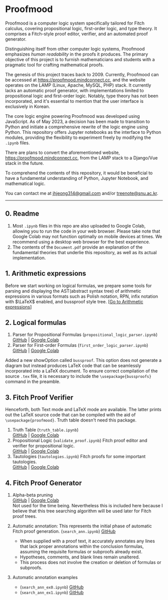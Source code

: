 # Proofmood

Proofmood is a computer logic system specifically tailored for Fitch calculus, covering propositional logic, first-order logic, and type theory. It comprises a Fitch-style proof editor, verifier, and an automated proof generator.

Distinguishing itself from other computer logic systems, Proofmood emphasizes _human readability_ in the proofs it produces. The primary objective of this project is to furnish mathematicians and students with a pragmatic tool for crafting mathematical proofs.

The genesis of this project traces back to 2009. Currently, Proofmood can be accessed at https://proofmood.mindconnect.cc, and the website operates on the LAMP (Linux, Apache, MySQL, PHP) stack. It currently lacks an automatic proof generator, with implementations limited to propositional logic and first-order logic. Notably, type theory has not been incorporated, and it's essential to mention that the user interface is exclusively in Korean.

The core logic engine powering Proofmood was developed using JavaScript. As of May 2023, a decision has been made to transition to Python and initiate a comprehensive rewrite of the logic engine using Python. This repository offers Jupyter notebooks as the interface to Python modules, providing the flexibility to experiment freely by modifying the `.ipynb` files.

There are plans to convert the aforementioned website, https://proofmood.mindconnect.cc, from the LAMP stack to a Django/Vue stack in the future.

To comprehend the contents of this repository, it would be beneficial to have a fundamental understanding of Python, Jupyter Notebook, and mathematical logic.

You can contact me at jhjeong314@gmail.com and/or treenote@snu.ac.kr.

---

## 0. Readme

1. Most `.ipynb` files in this repo are also uploaded to Google Colab, allowing you to run the code in your web browser. Please take note that Google Colab may not function optimally on mobile devices at times. We recommend using a desktop web browser for the best experience.
1. The contents of the `Document.pdf` provide an explanation of the fundamental theories that underlie this repository, as well as its actual implementation.

## 1. Arithmetic expressions

Before we start working on logical formulas, we prepare some tools for parsing and displaying the AST(abstract syntax tree) of arithmetic expressions in various formats such as Polish notation, RPN, infix notation with $\LaTeX$ enabled, and bussproof style tree. [[Go to Arithmetic expressions](1arithmetic_expressions.md)]

## 2. Logical formulas

1. Parser for Propositional Formulas (`propositional_logic_parser.ipynb`)  
  [GitHub](./logical_formulas/propositional_logic_parser.ipynb) | [Google Colab](https://colab.research.google.com/drive/1G4jS1WhPSuLveu1V8ga5j857Bz9-9ZZY?usp=sharing)
1. Parser for First-order Formulas (`first_order_logic_parser.ipynb`)  
  [GitHub](./logical_formulas/first_order_logic_parser.ipynb) | [Google Colab](https://colab.research.google.com/drive/17xmiho3-Hf0bveFaIIvTe2Dr_8VC2V93?usp=sharing)

Added a new showOption called `bussproof`. This option does not generate a diagram but instead produces LaTeX code that can be seamlessly incorporated into a LaTeX document. 
To ensure correct compilation of the source `.tex` file, it is necessary to include the `\usepackage{bussproofs}` command in the preamble.


## 3. Fitch Proof Verifier

Henceforth, both Text mode and LaTeX mode are available.  The latter prints out the LaTeX source code that can be compiled with the aid of `\usepackage{proofmood}`.  Truth table doesn't need this package.

1. Truth Table (`truth_table.ipynb`)  
[GitHub](./logical_formulas/truth_table.ipynb) | [Google Colab](https://colab.research.google.com/drive/1_CK9IwWhMy4DkOSCYxjeD5YkQyaiQyaw?usp=sharing)
1. Propositional Logic (`validate_proof.ipynb`) Fitch proof editor and verifier for propositional logic.  
[GitHub](./proofs_propositional/validate_proof.ipynb) | [Google Colab](https://colab.research.google.com/drive/1RjmIWlpfpVbrR4ijKEqMdlhSs5q3shBU?usp=sharing)
1. Tautologies (`tautologies.ipynb`) Fitch proofs for some important tautologies.  
[GitHub](./proofs_propositional/tautologies.ipynb) | [Google Colab](https://colab.research.google.com/drive/1k4-uz5QScpRPnUW0GE8-kztemDTNh47M?usp=sharing)

## 4. Fitch Proof Generator

1. Alpha-beta pruning  
[GitHub](https://github.com/jhjeong314/CS_Math) | [Google Colab](https://colab.research.google.com/drive/1QBi6fV4Pq3wA9A7JKGV-WFBGeKWZVgeD?usp=sharing)   
Not used for the time being.  Nevertheless this is included here because I believe that this tree searching algorithm will be used later for Fitch proof trees.  

1. Automatic annotation: This represents the initial phase of automatic Fitch proof generation. (`search_ann.ipynb`) [GitHub](./proofs_propositional/search_ann.ipynb)
    - When supplied with a proof text, it accurately annotates any lines that lack proper annotations within the conclusion formulas, assuming the requisite formulas or subproofs already exist.
    - Hypotheses, comments, and blank lines remain unaltered.
    - This process does not involve the creation or deletion of formulas or subproofs.

1. Automatic annotation examples
    - (`search_ann_ex0.ipynb`) [GitHub](./proofs_propositional/search_ann_ex0.ipynb)
    - (`search_ann_ex1.ipynb`) [GitHub](./proofs_propositional/search_ann_ex1.ipynb)